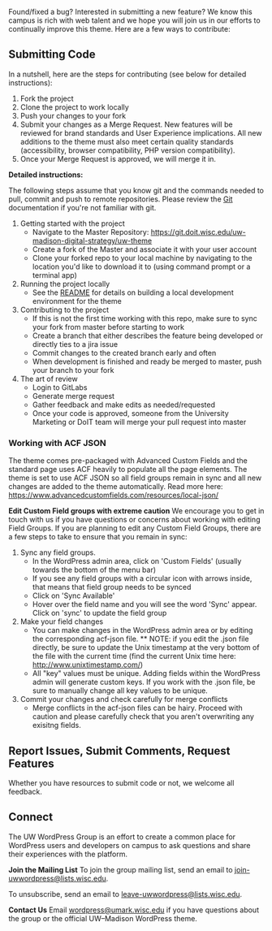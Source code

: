 Found/fixed a bug? Interested in submitting a new feature? We know this campus is rich with web talent and we hope you will join us in our efforts to continually improve this theme. Here are a few ways to contribute:

## Submitting Code
In a nutshell, here are the steps for contributing (see below for detailed instructions):
1. Fork the project
2. Clone the project to work locally
3. Push your changes to your fork
4. Submit your changes as a Merge Request. New features will be reviewed for brand standards and User Experience implications. All new additions to the theme must also meet certain quality standards (accessibility, browser compatibility, PHP version compatibility).
6. Once your Merge Request is approved, we will merge it in.

<strong>Detailed instructions:</strong>

The following steps assume that you know git and the commands needed to pull, commit and push to remote repositories. Please review the [Git](http://git-scm.com/docs/gittutorial) documentation if you're not familiar with git.
1. Getting started with the project
	* Navigate to the Master Repository: https://git.doit.wisc.edu/uw-madison-digital-strategy/uw-theme
    * Create a fork of the Master and associate it with your user account
    * Clone your forked repo to your local machine by navigating to the location you'd like to download it to (using command prompt or a terminal app)
2. Running the project locally
    * See the [README](README.md) for details on building a local development environment for the theme
3. Contributing to the project
    * If this is not the first time working with this repo, make sure to sync your fork from master before starting to work
    * Create a branch that either describes the feature being developed or directly ties to a jira issue
    * Commit changes to the created branch early and often
    * When development is finished and ready be merged to master, push your branch to your fork
4. The art of review
    * Login to GitLabs
    * Generate merge request
    * Gather feedback and make edits as needed/requested
    * Once your code is approved, someone from the University Marketing or DoIT team will merge your pull request into master

### Working with ACF JSON
The theme comes pre-packaged with Advanced Custom Fields and the standard page uses ACF heavily to populate all the page elements. The theme is set to use ACF JSON so all field groups remain in sync and all new changes are added to the theme automatically. Read more here: https://www.advancedcustomfields.com/resources/local-json/

<strong>Edit Custom Field groups with extreme caution</strong> We encourage you to get in touch with us if you have questions or concerns about working with editing Field Groups. If you are planning to edit any Custom Field Groups, there are a few steps to take to ensure that you remain in sync:

1. Sync any field groups.
    * In the WordPress admin area, click on 'Custom Fields' (usually towards the bottom of the menu bar)
    * If you see any field groups with a circular icon with arrows inside, that means that field group needs to be synced
    * Click on 'Sync Available'
    * Hover over the field name and you will see the word 'Sync' appear. Click on 'sync' to update the field group
2. Make your field changes
    * You can make changes in the WordPress admin area or by editing the corresponding acf-json file.
    ** NOTE: if you edit the .json file directly, be sure to update the Unix timestamp at the very bottom of the file with the current time (find the current Unix time here: http://www.unixtimestamp.com/)
    * All "key" values must be unique. Adding fields within the WordPress admin will generate custom keys. If you work with the .json file, be sure to manually change all key values to be unique.
3. Commit your changes and check carefully for merge conflicts
    * Merge conflicts in the acf-json files can be hairy. Proceed with caution and please carefully check that you aren't overwriting any exisitng fields.


## Report Issues, Submit Comments, Request Features
Whether you have resources to submit code or not, we welcome all feedback.

## Connect
The UW WordPress Group is an effort to create a common place for WordPress users and developers on campus to ask questions and share their experiences with the platform.

<strong>Join the Mailing List</strong>
To join the group mailing list, send an email to join-uwwordpress@lists.wisc.edu.

To unsubscribe, send an email to leave-uwwordpress@lists.wisc.edu.

<strong>Contact Us</strong>
Email wordpress@umark.wisc.edu if you have questions about the group or the official UW–Madison WordPress theme.
